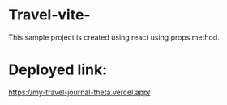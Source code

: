 # Travel-vite-

This sample project is created using react using props method.

# Deployed link: 
https://my-travel-journal-theta.vercel.app/

